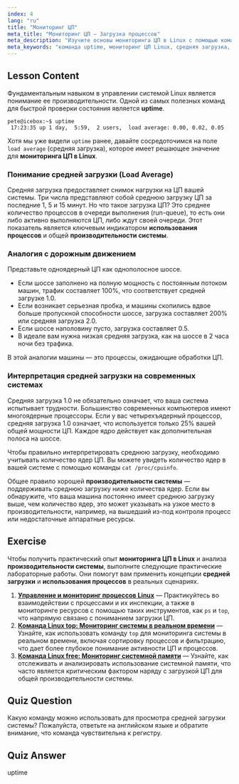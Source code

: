 ```yaml
---
index: 4
lang: "ru"
title: "Мониторинг ЦП"
meta_title: "Мониторинг ЦП — Загрузка процессов"
meta_description: "Изучите основы мониторинга ЦП в Linux с помощью команды uptime. Это руководство для начинающих объясняет, как интерпретировать среднюю загрузку, понимать использование процессов и оценивать производительность системы."
meta_keywords: "команда uptime, мониторинг ЦП Linux, средняя загрузка, производительность системы, загрузка процессов, руководство Linux, для начинающих"
---
```


## Lesson Content

Фундаментальным навыком в управлении системой Linux является понимание ее производительности. Одной из самых полезных команд для быстрой проверки состояния является **uptime**.

```
pete@icebox:~$ uptime
 17:23:35 up 1 day,  5:59,  2 users,  load average: 0.00, 0.02, 0.05
```

Хотя мы уже видели `uptime` ранее, давайте сосредоточимся на поле `load average` (средняя загрузка), которое имеет решающее значение для **мониторинга ЦП в Linux**.

### Понимание средней загрузки (Load Average)

Средняя загрузка предоставляет снимок нагрузки на ЦП вашей системы. Три числа представляют собой среднюю загрузку ЦП за последние 1, 5 и 15 минут. Но что такое загрузка ЦП? Это среднее количество процессов в очереди выполнения (run-queue), то есть они либо активно выполняются ЦП, либо ждут своей очереди. Этот показатель является ключевым индикатором **использования процессов** и общей **производительности системы**.

### Аналогия с дорожным движением

Представьте одноядерный ЦП как однополосное шоссе.

- Если шоссе заполнено на полную мощность с постоянным потоком машин, трафик составляет 100%, что соответствует средней загрузке 1.0.
- Если возникает серьезная пробка, и машины скопились вдвое больше пропускной способности шоссе, загрузка составляет 200% или средняя загрузка 2.0.
- Если шоссе наполовину пусто, загрузка составляет 0.5.
- В идеале вам нужна низкая средняя загрузка, как на шоссе в 2 часа ночи без трафика.

В этой аналогии машины — это процессы, ожидающие обработки ЦП.

### Интерпретация средней загрузки на современных системах

Средняя загрузка 1.0 не обязательно означает, что ваша система испытывает трудности. Большинство современных компьютеров имеют многоядерные процессоры. Если у вас четырехъядерный процессор, средняя загрузка 1.0 означает, что используется только 25% вашей общей мощности ЦП. Каждое ядро действует как дополнительная полоса на шоссе.

Чтобы правильно интерпретировать среднюю загрузку, необходимо учитывать количество ядер ЦП. Вы можете увидеть количество ядер в вашей системе с помощью команды `cat /proc/cpuinfo`.

Общее правило хорошей **производительности системы** — поддерживать среднюю загрузку ниже количества ядер. Если вы обнаружите, что ваша машина постоянно имеет среднюю загрузку выше, чем количество ядер, это может указывать на узкое место в производительности, например, на вышедший из-под контроля процесс или недостаточные аппаратные ресурсы.

## Exercise

Чтобы получить практический опыт **мониторинга ЦП в Linux** и анализа **производительности системы**, выполните следующие практические лабораторные работы. Они помогут вам применить концепции **средней загрузки** и **использования процессов** в реальных сценариях.

1. **[Управление и мониторинг процессов Linux](https://labex.io/ru/labs/comptia-manage-and-monitor-linux-processes-590864)** — Практикуйтесь во взаимодействии с процессами и их инспекции, а также в мониторинге ресурсов с помощью таких инструментов, как `ps` и `top`, что напрямую связано с пониманием загрузки ЦП.
2. **[Команда Linux top: Мониторинг системы в реальном времени](https://labex.io/ru/labs/linux-linux-top-command-real-time-system-monitoring-388500)** — Узнайте, как использовать команду `top` для мониторинга системы в реальном времени, включая сортировку процессов и фильтрацию, что дает более глубокое понимание активности ЦП и процессов.
3. **[Команда Linux free: Мониторинг системной памяти](https://labex.io/ru/labs/linux-linux-free-command-monitoring-system-memory-388496)** — Узнайте, как отслеживать и анализировать использование системной памяти, что часто является критическим фактором наряду с загрузкой ЦП для общей производительности системы.

## Quiz Question

Какую команду можно использовать для просмотра средней загрузки системы? Пожалуйста, ответьте на английском языке и обратите внимание, что команда чувствительна к регистру.

## Quiz Answer

uptime
